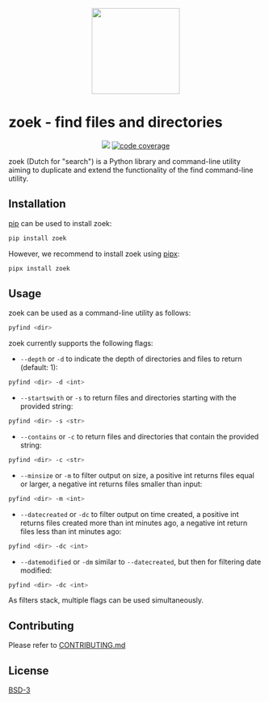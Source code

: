 <p align="center">
<a href="https://gitlab.com/dkreeft/pycasino">
<img align="center" src="https://gitlab.com/dkreeft/zoek/-/raw/master/logo.png" width="174" height="170" />
</a>
</p>

# zoek - find files and directories
<p align="center">
<a href="https://gitlab.com/dkreeft/zoek/"><img src="https://gitlab.com/dkreeft/zoek/badges/master/pipeline.svg?style=flat alt="pipeline status"></a>
<a href="https://gitlab.com/dkreeft/zoek/"><img src="https://gitlab.com/dkreeft/zoek/badges/master/coverage.svg?style=flat" alt="code coverage"></a>
</p>

zoek (Dutch for "search") is a Python library and command-line utility aiming to duplicate and extend the functionality of the find command-line utility.

## Installation

[pip](https://pip.pypa.io/en/stable/) can be used to install zoek:

```bash
pip install zoek
```

However, we recommend to install zoek using [pipx](https://github.com/pipxproject/pipx):

```bash
pipx install zoek
```

## Usage

zoek can be used as a command-line utility as follows:

```bash
pyfind <dir>
```

zoek currently supports the following flags:

* `--depth` or `-d` to indicate the depth of directories and files to return (default: 1):
```bash
pyfind <dir> -d <int>
```

* `--startswith` or `-s` to return files and directories starting with the provided string:
```bash
pyfind <dir> -s <str>
```

* `--contains` or `-c` to return files and directories that contain the provided string:
```bash
pyfind <dir> -c <str>
```

* `--minsize` or `-m` to filter output on size, a positive int returns files equal or larger, a negative int returns files smaller than input:
```bash
pyfind <dir> -m <int>
```

* `--datecreated` or `-dc` to filter output on time created, a positive int returns files created more than int minutes ago, a negative int return files less than int minutes ago:
```bash
pyfind <dir> -dc <int>
```

* `--datemodified` or `-dm` similar to `--datecreated`, but then for filtering date modified:
```bash
pyfind <dir> -dc <int>
```

As filters stack, multiple flags can be used simultaneously.

## Contributing
Please refer to [CONTRIBUTING.md](https://gitlab.com/dkreeft/zoek/-/blob/master/CONTRIBUTING.md)

## License
[BSD-3](https://gitlab.com/dkreeft/zoek/-/blob/master/LICENSE)

